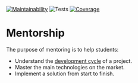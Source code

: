 [![Maintainability](https://sonarcloud.io/api/project_badges/measure?project=wesley-ramos_mentorship&metric=sqale_rating)](https://sonarcloud.io/summary/new_code?id=wesley-ramos_mentorship) ![Tests](https://github.com/wesley-ramos/mentorship/workflows/Tests/badge.svg) [![Coverage](https://sonarcloud.io/api/project_badges/measure?project=wesley-ramos_mentorship&metric=coverage)](https://sonarcloud.io/summary/new_code?id=wesley-ramos_mentorship)

# Mentorship
The purpose of mentoring is to help students:
- Understand the [development cycle](https://github.com/wesley-ramos/mentorship/wiki/Development-cycle) of a project.
- Master the main technologies on the market.
- Implement a solution from start to finish.
